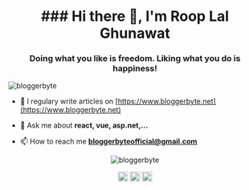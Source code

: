 <h1 align="center">### Hi there 👋, I'm Roop Lal Ghunawat</h1>
<h3 align="center">Doing what you like is freedom. Liking what you do is happiness!</h3>
<p align="left"> <img src="https://komarev.com/ghpvc/?username=bloggerbyte" alt="bloggerbyte" /> </p>

- 📝 I regulary write articles on [https://www.bloggerbyte.net](https://www.bloggerbyte.net)

- 💬 Ask me about **react, vue, asp.net,...**

- 📫 How to reach me **bloggerbyteofficial@gmail.com**

<p align="center"> <img src="https://github-readme-stats.vercel.app/api?username=bloggerbyte&show_icons=true" alt="bloggerbyte" /> </p>

<p align="center">
<a href="https://codepen.io/bloggerbyte" target="blank"><img align="center" src="https://cdn.jsdelivr.net/npm/simple-icons@3.0.1/icons/codepen.svg" alt="bloggerbyte" height="20" width="20" /></a>
<a href="https://dev.to/bloggerbyte" target="blank"><img align="center" src="https://cdn.jsdelivr.net/npm/simple-icons@3.0.1/icons/dev-dot-to.svg" alt="bloggerbyte" height="20" width="20" /></a>
<a href="https://fb.com/bloggerbyte" target="blank"><img align="center" src="https://cdn.jsdelivr.net/npm/simple-icons@3.0.1/icons/facebook.svg" alt="bloggerbyte" height="20" width="20" /></a>
</p>
